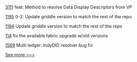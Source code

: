 
[3111](https://github.com/hyperledger/aries-framework-go/pull/3111) feat: Method to resolve Data Display Descriptors from VP

[1195](https://github.com/hyperledger/grid/pull/1195) 0-2: Update griddle version to match the rest of the repo

[1194](https://github.com/hyperledger/grid/pull/1194) Update griddle version to match the rest of the repo

[114](https://github.com/hyperledger-labs/fabric-operations-console/pull/114) fix the available fabric upgrade  w/old versions

[1569](https://github.com/hyperledger/aries-cloudagent-python/pull/1569) Multi ledger: IndyDID resolver bug fix


[See more >>>](https://start-here.hyperledger.org/pull-requests)
